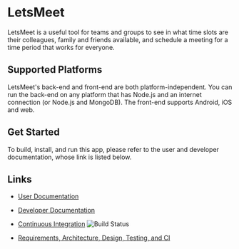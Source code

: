 # LetsMeet

LetsMeet is a useful tool for teams and groups to see in what time slots are
their colleagues, family and friends available, and schedule a meeting for a
time period that works for everyone.

## Supported Platforms

LetsMeet's back-end and front-end are both platform-independent. You can run
the back-end on any platform that has Node.js and an internet connection (or
Node.js and MongoDB). The front-end supports Android, iOS and web.

## Get Started

To build, install, and run this app, please refer to the user and developer
documentation, whose link is listed below.

## Links

- [User Documentation](https://github.com/milannair/LetsMeet/wiki/User-Documentation)

- [Developer Documentation](https://github.com/milannair/LetsMeet/wiki/Developer-Documentation)

- [Continuous Integration](https://travis-ci.com/milannair/LetsMeet) ![Build Status](https://travis-ci.com/milannair/LetsMeet.svg?branch=master)

- [Requirements, Architecture, Design, Testing, and CI](https://docs.google.com/document/d/1dkohsmQGX5KDGNGMGTPQ_vPJNPvdhAjXJFZqr1CVU9Q/edit?usp=sharing)
